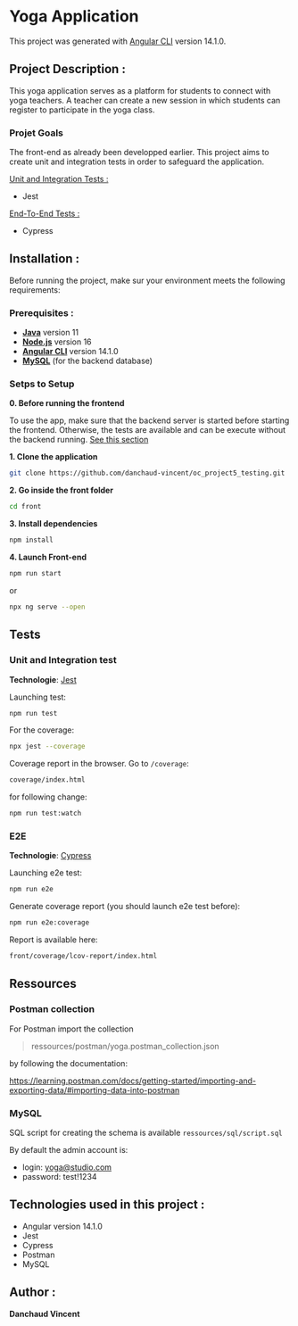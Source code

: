 # Yoga Application

This project was generated with [Angular CLI](https://github.com/angular/angular-cli) version 14.1.0.

## Project Description :

This yoga application serves as a platform for students to connect with yoga teachers. A teacher can create a new session in which students can register to participate in the yoga class.

### Projet Goals

The front-end as already been developped earlier. This project aims to create unit and integration tests in order to safeguard the application.

<ins>Unit and Integration Tests :</ins>

- Jest

<ins>End-To-End Tests :</ins>

- Cypress

## Installation :

Before running the project, make sur your environment meets the following requirements:

### Prerequisites :

- [**Java**](https://www.oracle.com/java/technologies/javase/jdk11-archive-downloads.html) version 11
- [**Node.js**](https://nodejs.org/en) version 16
- [**Angular CLI**](https://github.com/angular/angular-cli) version 14.1.0
- [**MySQL**](https://www.mysql.com/) (for the backend database)

### Setps to Setup

**0. Before running the frontend**

To use the app, make sure that the backend server is started before starting the frontend.
Otherwise, the tests are available and can be execute without the backend running. [See this section](#tests)

**1. Clone the application**

```bash
git clone https://github.com/danchaud-vincent/oc_project5_testing.git
```

**2. Go inside the front folder**

```bash
cd front
```

**3. Install dependencies**

```bash
npm install
```

**4. Launch Front-end**

```bash
npm run start
```

or

```bash
npx ng serve --open
```

## Tests

### Unit and Integration test

**Technologie**: [Jest](https://jestjs.io/docs/getting-started)

Launching test:

```bash
npm run test
```

For the coverage:

```bash
npx jest --coverage
```

Coverage report in the browser. Go to `/coverage`:

```bash
coverage/index.html
```

for following change:

```bash
npm run test:watch
```

### E2E

**Technologie**: [Cypress](https://docs.cypress.io/app/get-started/why-cypress)

Launching e2e test:

```bash
npm run e2e
```

Generate coverage report (you should launch e2e test before):

```bash
npm run e2e:coverage
```

Report is available here:

```bash
front/coverage/lcov-report/index.html
```

## Ressources

### Postman collection

For Postman import the collection

> ressources/postman/yoga.postman_collection.json

by following the documentation:

https://learning.postman.com/docs/getting-started/importing-and-exporting-data/#importing-data-into-postman

### MySQL

SQL script for creating the schema is available `ressources/sql/script.sql`

By default the admin account is:

- login: yoga@studio.com
- password: test!1234

## Technologies used in this project :

- Angular version 14.1.0
- Jest
- Cypress
- Postman
- MySQL

## Author :

**Danchaud Vincent**
